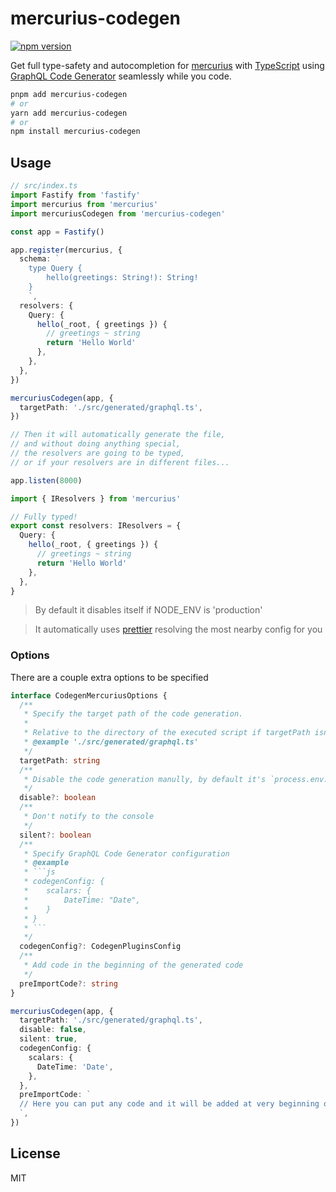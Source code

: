 # mercurius-codegen

[![npm version](https://badge.fury.io/js/mercurius-codegen.svg)](https://badge.fury.io/js/mercurius-codegen)

Get full type-safety and autocompletion for [mercurius](http://mercurius.dev/) with [TypeScript](https://www.typescriptlang.org/) using [GraphQL Code Generator](https://graphql-code-generator.com/) seamlessly while you code.

```sh
pnpm add mercurius-codegen
# or
yarn add mercurius-codegen
# or
npm install mercurius-codegen
```

## Usage

```ts
// src/index.ts
import Fastify from 'fastify'
import mercurius from 'mercurius'
import mercuriusCodegen from 'mercurius-codegen'

const app = Fastify()

app.register(mercurius, {
  schema: `
    type Query {
        hello(greetings: String!): String!
    }
    `,
  resolvers: {
    Query: {
      hello(_root, { greetings }) {
        // greetings ~ string
        return 'Hello World'
      },
    },
  },
})

mercuriusCodegen(app, {
  targetPath: './src/generated/graphql.ts',
})

// Then it will automatically generate the file,
// and without doing anything special,
// the resolvers are going to be typed,
// or if your resolvers are in different files...

app.listen(8000)
```

```ts
import { IResolvers } from 'mercurius'

// Fully typed!
export const resolvers: IResolvers = {
  Query: {
    hello(_root, { greetings }) {
      // greetings ~ string
      return 'Hello World'
    },
  },
}
```

> By default it disables itself if NODE_ENV is 'production'

> It automatically uses [prettier](https://prettier.io/) resolving the most nearby config for you

### Options

There are a couple extra options to be specified

````ts
interface CodegenMercuriusOptions {
  /**
   * Specify the target path of the code generation.
   *
   * Relative to the directory of the executed script if targetPath isn't absolute
   * @example './src/generated/graphql.ts'
   */
  targetPath: string
  /**
   * Disable the code generation manully, by default it's `process.env.NODE_ENV === 'production'`
   */
  disable?: boolean
  /**
   * Don't notify to the console
   */
  silent?: boolean
  /**
   * Specify GraphQL Code Generator configuration
   * @example
   * ```js
   * codegenConfig: {
   *    scalars: {
   *        DateTime: "Date",
   *    }
   * }
   * ```
   */
  codegenConfig?: CodegenPluginsConfig
  /**
   * Add code in the beginning of the generated code
   */
  preImportCode?: string
}

mercuriusCodegen(app, {
  targetPath: './src/generated/graphql.ts',
  disable: false,
  silent: true,
  codegenConfig: {
    scalars: {
      DateTime: 'Date',
    },
  },
  preImportCode: `
  // Here you can put any code and it will be added at very beginning of the file
  `,
})
````

## License

MIT

